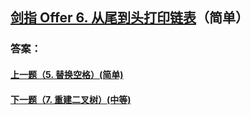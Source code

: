 ## [剑指 Offer 6. 从尾到头打印链表](https://leetcode-cn.com/problems/merge-two-sorted-lists/)（简单）





### 答案：



#### [上一题（5. 替换空格）(简单)](https://github.com/sdwwld/leetCode/blob/master/src/main/java/com/wld/java/offer/剑指Offer05.md)

#### [下一题（7. 重建二叉树）(中等)](https://github.com/sdwwld/leetCode/blob/master/src/main/java/com/wld/java/offer/剑指Offer07.md)
